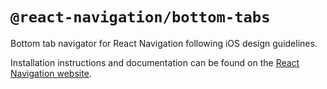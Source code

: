 # `@react-navigation/bottom-tabs`

Bottom tab navigator for React Navigation following iOS design guidelines.

Installation instructions and documentation can be found on the [React Navigation website](https://reactnavigation.org/docs/6.x/bottom-tab-navigator/).
